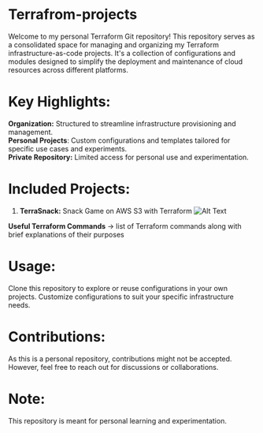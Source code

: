 # Terrafrom-projects
Welcome to my personal Terraform Git repository! This repository serves as a consolidated space for managing and organizing my Terraform infrastructure-as-code projects. It's a collection of configurations and modules designed to simplify the deployment and maintenance of cloud resources across different platforms.

# Key Highlights:

<b>Organization:</b> Structured to streamline infrastructure provisioning and management.</br>
<b>Personal Projects</b>: Custom configurations and templates tailored for specific use cases and experiments.</br>
<b>Private Repository:</b> Limited access for personal use and experimentation.

# Included Projects:

1. <b>TerraSnack:</b> Snack Game on AWS S3 with Terraform
![Alt Text](https://eupload.in/wp-content/uploads/2023/12/s3.png)

 <b>Useful Terraform Commands</b> -> list of Terraform commands along with brief explanations of their purposes
# Usage:

Clone this repository to explore or reuse configurations in your own projects.
Customize configurations to suit your specific infrastructure needs.

# Contributions:

As this is a personal repository, contributions might not be accepted. However, feel free to reach out for discussions or collaborations.

# Note:

This repository is meant for personal learning and experimentation.
